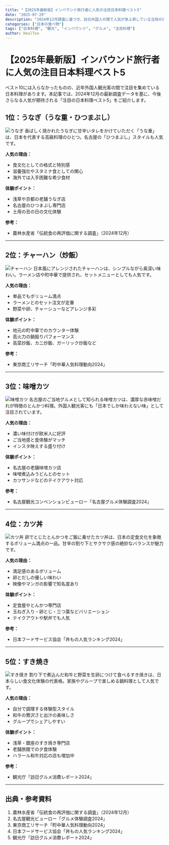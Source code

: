 ```yaml
---
title: "【2025年最新版】インバウンド旅行者に人気の注目日本料理ベスト5"
date: "2025-07-29"
description: "2024年12月調査に基づき、訪日外国人の間で人気が急上昇している注目の日本料理を特集。うなぎ、チャーハン、味噌カツ、カツ丼、すき焼きなど、日本ならではの味を深掘り解説。"
categories: ["日本の食べ物"]
tags: ["日本料理", "観光", "インバウンド", "グルメ", "注目料理"]
author: HealTea
---
```


# 【2025年最新版】インバウンド旅行者に人気の注目日本料理ベスト5

ベスト10には入らなかったものの、近年外国人観光客の間で注目を集めている日本料理があります。本記事では、2024年12月の最新調査データを基に、今後さらなる人気が期待される「注目の日本料理ベスト5」をご紹介します。

## 1位：うなぎ（うな重・ひつまぶし）

![うなぎ](/images/unagi.jpg)
香ばしく焼かれたうなぎに甘辛いタレをかけていただく「うな重」は、日本を代表する高級料理のひとつ。名古屋の「ひつまぶし」スタイルも人気です。

**人気の理由：**

* 食文化としての格式と特別感
* 滋養強壮やスタミナ食としての関心
* 海外では入手困難な希少食材

**体験ポイント：**

* 浅草や京都の老舗うなぎ店
* 名古屋のひつまぶし専門店
* 土用の丑の日の文化体験

**参考：**

* 農林水産省「伝統食の再評価に関する調査」（2024年12月）

---

## 2位：チャーハン（炒飯）

![チャーハン](/images/chahan.jpg)
日本風にアレンジされたチャーハンは、シンプルながら奥深い味わい。ラーメン店や町中華で提供され、セットメニューとしても人気です。

**人気の理由：**

* 単品でもボリューム満点
* ラーメンとのセット注文が定番
* 野菜や卵、チャーシューなどアレンジ多彩

**体験ポイント：**

* 地元の町中華でのカウンター体験
* 高火力の鍋振りパフォーマンス
* 高菜炒飯、カニ炒飯、ガーリック炒飯など

**参考：**

* 東京商工リサーチ「町中華人気料理動向2024」

---

## 3位：味噌カツ

![味噌カツ](/images/misokatu.jpg)
名古屋のご当地グルメとして知られる味噌カツは、濃厚な赤味噌だれが特徴のとんかつ料理。外国人観光客にも「日本でしか味わえない味」として注目されています。

**人気の理由：**

* 濃い味付けが欧米人に好評
* ご当地感と食体験がマッチ
* インスタ映えする盛り付け

**体験ポイント：**

* 名古屋の老舗味噌カツ店
* 味噌煮込みうどんとのセット
* カツサンドなどのテイクアウト対応

**参考：**

* 名古屋観光コンベンションビューロー「名古屋グルメ体験調査2024」

---

## 4位：カツ丼

![カツ丼](/images/katudon.jpg)
卵でとじたとんかつをご飯に乗せたカツ丼は、日本の定食文化を象徴するボリューム満点の一品。甘辛の割り下とサクサク感の絶妙なバランスが魅力です。

**人気の理由：**

* 満足感のあるボリューム
* 卵とだしの優しい味わい
* 映像やマンガの影響で知名度あり

**体験ポイント：**

* 定食屋やとんかつ専門店
* 玉ねぎ入り・卵とじ・三つ葉などバリエーション
* テイクアウトや駅弁でも人気

**参考：**

* 日本フードサービス協会「丼もの人気ランキング2024」

---

## 5位：すき焼き

![すき焼き](/images/sukiyaki.jpg)
割り下で煮込んだ和牛と野菜を生卵につけて食べるすき焼きは、日本らしい食文化体験の代表格。家族やグループで楽しめる鍋料理として人気です。

**人気の理由：**

* 自分で調理する体験型スタイル
* 和牛の贅沢さと出汁の美味しさ
* グループでシェアしやすい

**体験ポイント：**

* 浅草・銀座のすき焼き専門店
* 老舗旅館での夕食体験
* ハラール和牛対応の店も増加中

**参考：**

* 観光庁「訪日グルメ消費レポート2024」

---

## 出典・参考資料

1. 農林水産省「伝統食の再評価に関する調査」（2024年12月）
2. 名古屋観光ビューロー「グルメ体験調査2024」
3. 東京商工リサーチ「町中華人気料理動向2024」
4. 日本フードサービス協会「丼もの人気ランキング2024」
5. 観光庁「訪日グルメ消費レポート2024」
